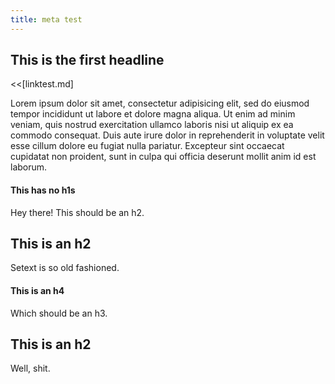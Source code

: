 ```yaml
---
title: meta test
---
```


## This is the first headline

<<[linktest.md]

Lorem ipsum dolor sit amet, consectetur adipisicing elit, sed do eiusmod tempor incididunt ut labore et dolore magna aliqua. Ut enim ad minim veniam, quis nostrud exercitation ullamco laboris nisi ut aliquip ex ea commodo consequat. Duis aute irure dolor in reprehenderit in voluptate velit esse cillum dolore eu fugiat nulla pariatur. Excepteur sint occaecat cupidatat non proident, sunt in culpa qui officia deserunt mollit anim id est laborum.

#### This has no h1s

Hey there! This should be an h2.

This is an h2
---

Setext is so old fashioned.

#### This is an h4

Which should be an h3.

## This is an h2

Well, shit.

